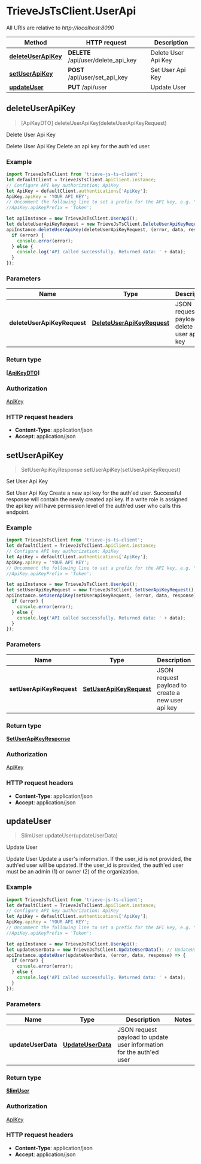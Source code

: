 # TrieveJsTsClient.UserApi

All URIs are relative to *http://localhost:8090*

Method | HTTP request | Description
------------- | ------------- | -------------
[**deleteUserApiKey**](UserApi.md#deleteUserApiKey) | **DELETE** /api/user/delete_api_key | Delete User Api Key
[**setUserApiKey**](UserApi.md#setUserApiKey) | **POST** /api/user/set_api_key | Set User Api Key
[**updateUser**](UserApi.md#updateUser) | **PUT** /api/user | Update User



## deleteUserApiKey

> [ApiKeyDTO] deleteUserApiKey(deleteUserApiKeyRequest)

Delete User Api Key

Delete User Api Key  Delete an api key for the auth&#39;ed user.

### Example

```javascript
import TrieveJsTsClient from 'trieve-js-ts-client';
let defaultClient = TrieveJsTsClient.ApiClient.instance;
// Configure API key authorization: ApiKey
let ApiKey = defaultClient.authentications['ApiKey'];
ApiKey.apiKey = 'YOUR API KEY';
// Uncomment the following line to set a prefix for the API key, e.g. "Token" (defaults to null)
//ApiKey.apiKeyPrefix = 'Token';

let apiInstance = new TrieveJsTsClient.UserApi();
let deleteUserApiKeyRequest = new TrieveJsTsClient.DeleteUserApiKeyRequest(); // DeleteUserApiKeyRequest | JSON request payload to delete a user api key
apiInstance.deleteUserApiKey(deleteUserApiKeyRequest, (error, data, response) => {
  if (error) {
    console.error(error);
  } else {
    console.log('API called successfully. Returned data: ' + data);
  }
});
```

### Parameters


Name | Type | Description  | Notes
------------- | ------------- | ------------- | -------------
 **deleteUserApiKeyRequest** | [**DeleteUserApiKeyRequest**](DeleteUserApiKeyRequest.md)| JSON request payload to delete a user api key | 

### Return type

[**[ApiKeyDTO]**](ApiKeyDTO.md)

### Authorization

[ApiKey](../README.md#ApiKey)

### HTTP request headers

- **Content-Type**: application/json
- **Accept**: application/json


## setUserApiKey

> SetUserApiKeyResponse setUserApiKey(setUserApiKeyRequest)

Set User Api Key

Set User Api Key  Create a new api key for the auth&#39;ed user. Successful response will contain the newly created api key. If a write role is assigned the api key will have permission level of the auth&#39;ed user who calls this endpoint.

### Example

```javascript
import TrieveJsTsClient from 'trieve-js-ts-client';
let defaultClient = TrieveJsTsClient.ApiClient.instance;
// Configure API key authorization: ApiKey
let ApiKey = defaultClient.authentications['ApiKey'];
ApiKey.apiKey = 'YOUR API KEY';
// Uncomment the following line to set a prefix for the API key, e.g. "Token" (defaults to null)
//ApiKey.apiKeyPrefix = 'Token';

let apiInstance = new TrieveJsTsClient.UserApi();
let setUserApiKeyRequest = new TrieveJsTsClient.SetUserApiKeyRequest(); // SetUserApiKeyRequest | JSON request payload to create a new user api key
apiInstance.setUserApiKey(setUserApiKeyRequest, (error, data, response) => {
  if (error) {
    console.error(error);
  } else {
    console.log('API called successfully. Returned data: ' + data);
  }
});
```

### Parameters


Name | Type | Description  | Notes
------------- | ------------- | ------------- | -------------
 **setUserApiKeyRequest** | [**SetUserApiKeyRequest**](SetUserApiKeyRequest.md)| JSON request payload to create a new user api key | 

### Return type

[**SetUserApiKeyResponse**](SetUserApiKeyResponse.md)

### Authorization

[ApiKey](../README.md#ApiKey)

### HTTP request headers

- **Content-Type**: application/json
- **Accept**: application/json


## updateUser

> SlimUser updateUser(updateUserData)

Update User

Update User  Update a user&#39;s information. If the user_id is not provided, the auth&#39;ed user will be updated. If the user_id is provided, the auth&#39;ed user must be an admin (1) or owner (2) of the organization.

### Example

```javascript
import TrieveJsTsClient from 'trieve-js-ts-client';
let defaultClient = TrieveJsTsClient.ApiClient.instance;
// Configure API key authorization: ApiKey
let ApiKey = defaultClient.authentications['ApiKey'];
ApiKey.apiKey = 'YOUR API KEY';
// Uncomment the following line to set a prefix for the API key, e.g. "Token" (defaults to null)
//ApiKey.apiKeyPrefix = 'Token';

let apiInstance = new TrieveJsTsClient.UserApi();
let updateUserData = new TrieveJsTsClient.UpdateUserData(); // UpdateUserData | JSON request payload to update user information for the auth'ed user
apiInstance.updateUser(updateUserData, (error, data, response) => {
  if (error) {
    console.error(error);
  } else {
    console.log('API called successfully. Returned data: ' + data);
  }
});
```

### Parameters


Name | Type | Description  | Notes
------------- | ------------- | ------------- | -------------
 **updateUserData** | [**UpdateUserData**](UpdateUserData.md)| JSON request payload to update user information for the auth&#39;ed user | 

### Return type

[**SlimUser**](SlimUser.md)

### Authorization

[ApiKey](../README.md#ApiKey)

### HTTP request headers

- **Content-Type**: application/json
- **Accept**: application/json


